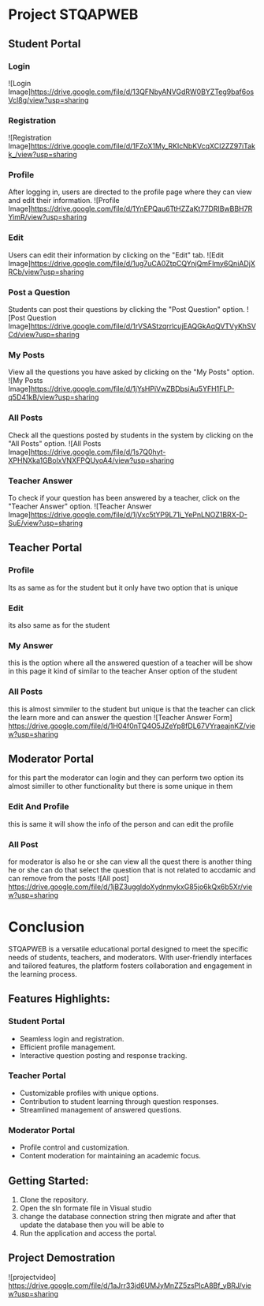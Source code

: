 # Project STQAPWEB

## Student Portal

### Login
![Login Image]https://drive.google.com/file/d/13QFNbyANVGdRW0BYZTeg9baf6osVcl8g/view?usp=sharing

### Registration
![Registration Image]https://drive.google.com/file/d/1FZoX1My_RKIcNbKVcqXCI2ZZ97iTakk_/view?usp=sharing

### Profile
After logging in, users are directed to the profile page where they can view and edit their information.
![Profile Image]https://drive.google.com/file/d/1YnEPQau6TtHZZaKt77DRIBwBBH7RYimR/view?usp=sharing

### Edit
Users can edit their information by clicking on the "Edit" tab.
![Edit Image]https://drive.google.com/file/d/1ug7uCA0ZtpCQYnjQmFImy6QniADjXRCb/view?usp=sharing

### Post a Question
Students can post their questions by clicking the "Post Question" option.
![Post Question Image]https://drive.google.com/file/d/1rVSAStzqrrlcujEAQGkAqQVTVyKhSVCd/view?usp=sharing

### My Posts
View all the questions you have asked by clicking on the "My Posts" option.
![My Posts Image]https://drive.google.com/file/d/1jYsHPiVwZBDbsiAu5YFH1FLP-q5D41kB/view?usp=sharing

### All Posts
Check all the questions posted by students in the system by clicking on the "All Posts" option.
![All Posts Image]https://drive.google.com/file/d/1s7Q0hyt-XPHNXka1GBolxVNXFPQUyoA4/view?usp=sharing

### Teacher Answer
To check if your question has been answered by a teacher, click on the "Teacher Answer" option.
![Teacher Answer Image]https://drive.google.com/file/d/1jVxc5tYP9L71i_YePnLNOZ1BRX-D-SuE/view?usp=sharing



## Teacher Portal

### Profile
Its as same as for the student but it only have two option that is unique

### Edit
its also same as for the student

### My Answer
this is the option where all the answered question of a teacher will be show in this page it kind of similar to the teacher Anser option of the student

### All Posts
this is almost simmiler to the student but unique is that the teacher can click the learn more and can answer the question
![Teacher Answer Form] https://drive.google.com/file/d/1H04f0nTQ4O5JZeYp8fDL67VYraeajnKZ/view?usp=sharing

## Moderator Portal
for this part the moderator can login and they can perform two option its almost similler to other functionality but 
there is some unique in them

### Edit And Profile
this is same it will show the info of the person and can edit the profile

### All Post
for moderator is also he or she can view all the quest there is another thing he or she can do that select the question that is not related to accdamic and can remove 
from the posts
![All post] https://drive.google.com/file/d/1jBZ3uggldoXydnmykxG85jo6kQx6b5Xr/view?usp=sharing


# Conclusion

STQAPWEB is a versatile educational portal designed to meet the specific needs of students, teachers, and moderators. With user-friendly interfaces and tailored features, the platform fosters collaboration and engagement in the learning process.

## Features Highlights:

### Student Portal
- Seamless login and registration.
- Efficient profile management.
- Interactive question posting and response tracking.

### Teacher Portal
- Customizable profiles with unique options.
- Contribution to student learning through question responses.
- Streamlined management of answered questions.

### Moderator Portal
- Profile control and customization.
- Content moderation for maintaining an academic focus.

## Getting Started:

1. Clone the repository.
2. Open the sln formate file in Visual studio
3. change the database connection string then migrate and after that update the database then you will be able to 
4. Run the application and access the portal.

## Project Demostration 
![projectvideo] https://drive.google.com/file/d/1aJrr33jd6UMJyMnZZ5zsPlcA8Bf_yBRJ/view?usp=sharing 

